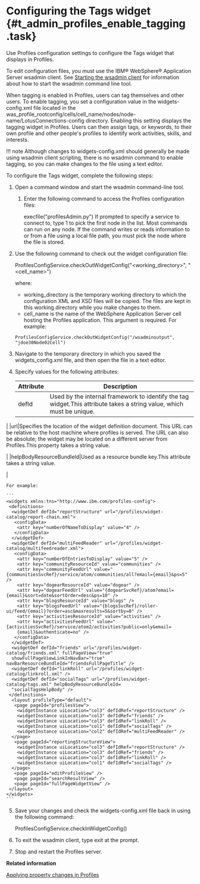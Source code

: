 # Configuring the Tags widget {#t_admin_profiles_enable_tagging .task}

Use Profiles configuration settings to configure the Tags widget that displays in Profiles.

To edit configuration files, you must use the IBM® WebSphere® Application Server wsadmin client. See [Starting the wsadmin client](t_admin_wsadmin_starting.md) for information about how to start the wsadmin command line tool.

When tagging is enabled in Profiles, users can tag themselves and other users. To enable tagging, you set a configuration value in the widgets-config.xml file located in the was\_profile\_rootconfig/cells/cell\_name/nodes/node-name/LotusConnections-config directory. Enabling this setting displays the tagging widget in Profiles. Users can then assign tags, or keywords, to their own profile and other people's profiles to identify work activities, skills, and interests.

!!! note
    Although changes to widgets-config.xml should generally be made using wsadmin client scripting, there is no wsadmin command to enable tagging, so you can make changes to the file using a text editor.

To configure the Tags widget, complete the following steps:

1.  Open a command window and start the wsadmin command-line tool.

    1.  Enter the following command to access the Profiles configuration files:

        execfile\("profilesAdmin.py"\) If prompted to specify a service to connect to, type 1 to pick the first node in the list. Most commands can run on any node. If the command writes or reads information to or from a file using a local file path, you must pick the node where the file is stored.

2.  Use the following command to check out the widget configuration file:

    ProfilesConfigService.checkOutWidgetConfig\("<working\_directory\>", "<cell\_name\>"\)

    where:

    -   working\_directory is the temporary working directory to which the configuration XML and XSD files will be copied. The files are kept in this working directory while you make changes to them.
    -   cell\_name is the name of the WebSphere Application Server cell hosting the Profiles application. This argument is required.
    For example:

    ```
    ProfilesConfigService.checkOutWidgetConfig("/wsadminoutput", "jdoe30Node02Cell")
    ```

3.  Navigate to the temporary directory in which you saved the widgets\_config.xml file, and then open the file in a text editor.

4.  Specify values for the following attributes:

    |Attribute|Description|
    |---------|-----------|
    |defId|Used by the internal framework to identify the tag widget.This attribute takes a string value, which must be unique.

|
    |url|Specifies the location of the widget definition document. This URL can be relative to the host machine where profiles is served. The URL can also be absolute; the widget may be located on a different server from Profiles.This property takes a string value.

|
    |helpBodyResourceBundleId|Used as a resource bundle key.This attribute takes a string value.

|

    For example:

    ```
    <widgets xmlns:tns="http://www.ibm.com/profiles-config">
     <definitions>
      <widgetDef defId="reportStructure" url="/profiles/widget-catalog/report-chain.xml">
       <configData>
        <attr key="numberOfNameToDisplay" value="4" /> 
       </configData>
      </widgetDef>
      <widgetDef defId="multiFeedReader" url="/profiles/widget-catalog/multifeedreader.xml">
       <configData>
        <attr key="numberOfEntriesToDisplay" value="5" /> 
        <attr key="communityResourceId" value="communities" /> 
        <attr key="communityFeedUrl" value="{communitiesSvcRef}/service/atom/communities/all?email={email}&ps=5" /> 
        <attr key="dogearResourceId" value="dogear" /> 
        <attr key="dogearFeedUrl" value="{dogearSvcRef}/atom?email={email}&sort=date&sortOrder=desc&ps=10" /> 
        <attr key="blogsResourceId" value="blogs" /> 
        <attr key="blogsFeedUrl" value="{blogsSvcRef}/roller-ui/feed/{email}?order=asc&maxresults=5&sortby=0" /> 
        <attr key="activitiesResourceId" value="activities" /> 
        <attr key="activitiesFeedUrl" value="{activitiesSvcRef}/service/atom2/activities?public=only&email=
        {email}&authenticate=no" /> 
       </configData>
      </widgetDef>
      <widgetDef defId="friends" url="/profiles/widget-catalog/friends.xml" fullPageView="true" 
      showFullPageViewLinkInNavBar="true" navBarResourceBundleId="friendsFullPageTitle" />
      <widgetDef defId="linkRoll" url="/profiles/widget-catalog/linkroll.xml" /> 
      <widgetDef defId="socialTags" url="/profiles/widget-catalog/tags.xml" helpBodyResourceBundleId=
      "socialTagsHelpBody" />
     </definitions>
      <layout profileType="default">
       <page pageId="profilesView">
        <widgetInstance uiLocation="col3" defIdRef="reportStructure" /> 
        <widgetInstance uiLocation="col3" defIdRef="friends" /> 
        <widgetInstance uiLocation="col3" defIdRef="linkRoll" /> 
        <widgetInstance uiLocation="col1" defIdRef="socialTags" /> 
        <widgetInstance uiLocation="col2" defIdRef="multiFeedReader" /> 
      </page>
       <page pageId="reportingStructureView">
        <widgetInstance uiLocation="col3" defIdRef="reportStructure" /> 
        <widgetInstance uiLocation="col3" defIdRef="friends" /> 
        <widgetInstance uiLocation="col3" defIdRef="linkRoll" /> 
        <widgetInstance uiLocation="col1" defIdRef="socialTags" /> 
      </page>
       <page pageId="editProfileView" /> 
       <page pageId="searchResultView" /> 
       <page pageId="fullPageWidgetView" /> 
     </layout>
    </widgets>
    ```

5.  Save your changes and check the widgets-config.xml file back in using the following command:

    ProfilesConfigService.checkInWidgetConfig\(\)

6.  To exit the wsadmin client, type exit at the prompt.

7.  Stop and restart the Profiles server.


**Related information**  


[Applying property changes in Profiles](../admin/t_admin_profiles_save_changes.md)


